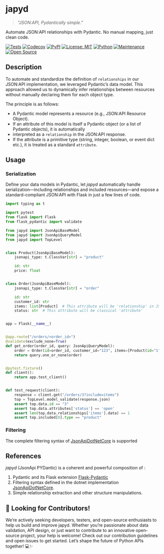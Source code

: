 # japyd

> *"JSON:API, Pydantically simple."*

Automate JSON:API relationships with Pydantic. No manual mapping, just clean code.

[![Tests](https://github.com/gdoumenc/japyd/actions/workflows/tests.yml/badge.svg)](https://github.com/gdoumenc/japyd/actions/workflows/tests.yml)
[![Codecov](https://codecov.io/gh/gdoumenc/japyd/branch/main/graph/badge.svg)](https://codecov.io/gh/gdoumenc/japyd)
[![PyPI](https://img.shields.io/pypi/v/japyd)](https://pypi.org/project/japyd/)
[![License: MIT](https://img.shields.io/badge/License-MIT-yellow.svg)](https://opensource.org/licenses/MIT)
[![Python](https://img.shields.io/python/required-version-toml?tomlFilePath=https://raw.githubusercontent.com/gdoumenc/japyd/refs/heads/master/pyproject.toml)](https://pypi.org/project/japyd/)
[![Maintenance](https://img.shields.io/badge/Maintained%3F-yes-green.svg)](https://github.com/gdoumenc/japyd/graphs/commit-activity)
[![Open Source](https://badges.frapsoft.com/os/v1/open-source.svg?v=103)](https://github.com/gdoumenc/japyd)

## Description

To automate and standardize the definition of `relationships` in our JSON:API implementation, we leveraged Pydantic’s
data model.
This approach allowed us to dynamically infer relationships between resources without manually declaring them for each
object type.

The principle is as follows:

- A Pydantic model represents a resource (e.g., JSON:API Resource Object).
- If an attribute of this model is itself a Pydantic object (or a list of Pydantic objects), it is automatically
- interpreted as a `relationship` in the JSON:API response.
- If the attribute is a primitive type (string, integer, boolean, or event dict etc.), it is treated as a standard
  `attribute`.

## Usage

### Serialization

Define your data models in Pydantic, let *japyd* automatically handle serialization—including relationships and included
resources—and expose a standard-compliant JSON:API with Flask in just a few lines of code.

```python
import typing as t

import pytest
from flask import Flask
from flask_pydantic import validate

from japyd import JsonApiBaseModel
from japyd import JsonApiQueryModel
from japyd import TopLevel


class Product(JsonApiBaseModel):
    jsonapi_type: t.ClassVar[str] = "product"

    id: str
    price: float


class Order(JsonApiBaseModel):
    jsonapi_type: t.ClassVar[str] = "order"

    id: str
    customer_id: str
    items: list[Product]  # This attribute will be 'relationship' in JSON:API
    status: str  # This attribute will be classical 'attribute'


app = Flask(__name__)


@app.route("/orders/<order_id>")
@validate(exclude_none=True)
def get_order(order_id, query: JsonApiQueryModel):
    order = Order(id=order_id, customer_id="123", items=[Product(id="1", price=100.0)], status="open")
    return query.one_or_none(order)


@pytest.fixture()
def client():
    return app.test_client()


def test_request(client):
    response = client.get("/orders/3?include=items")
    top = TopLevel.model_validate(response.json)
    assert top.data.id == "3"
    assert top.data.attributes['status'] == 'open'
    assert len(top.data.relationships['items'].data) == 1
    assert top.included[0].type == "product"
```

### Filtering

The complete filtering syntax of [JsonApiDotNetCore](https://www.jsonapi.net/) is supported


## References

*japyd* (JsonApi PYDantic) is a coherent and powerful composition of :

1. Pydantic and its Flask extension [Flask-Pydantic](https://github.com/pallets-eco/flask-pydantic)
1. Filtering syntax defined in the dotnet implementation [JsonApiDotNetCore](https://www.jsonapi.net/).
1. Simple relationship extraction and other structure manipulations.

## 🚀 Looking for Contributors!

We’re actively seeking developers, testers, and open-source enthusiasts to help us build and improve japyd.
Whether you’re passionate about data validation, API design, or just want to contribute to an innovative open-source
project, your help is welcome! Check out our contribution guidelines and open issues to get started. Let’s shape the
future of Python APIs together! 💻✨

